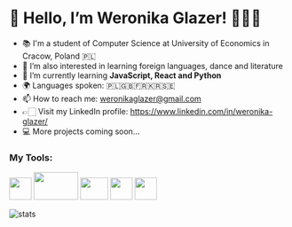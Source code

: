<h1>👋 Hello, I’m Weronika Glazer! 👩🏻‍💻</h1>

- 📚 I'm a student of Computer Science at University of Economics in Cracow, Poland 🇵🇱
- 👀 I’m also interested in learning foreign languages, dance and literature
- 🌱 I’m currently learning <b>JavaScript, React and Python</b>
- 🌍 Languages spoken: 🇵🇱🇬🇧🇫🇷🇰🇷🇸🇪
- 📫 How to reach me: weronikaglazer@gmail.com
- 👉🏻 Visit my LinkedIn profile: https://www.linkedin.com/in/weronika-glazer/
- 💻 More projects coming soon...

<h3>My Tools: </h3>
<p><img src='https://upload.wikimedia.org/wikipedia/commons/6/6a/JavaScript-logo.png' width='40px' height='40px'>
  <img src='https://upload.wikimedia.org/wikipedia/commons/thumb/1/10/CSS3_and_HTML5_logos_and_wordmarks.svg/1200px-CSS3_and_HTML5_logos_and_wordmarks.svg.png'  width='80px' height='50px'>
  <img src='https://upload.wikimedia.org/wikipedia/commons/thumb/9/96/Sass_Logo_Color.svg/2560px-Sass_Logo_Color.svg.png' width='50px' height='40px'>
  <img src='https://upload.wikimedia.org/wikipedia/commons/thumb/1/1f/Python_logo_01.svg/800px-Python_logo_01.svg.png' width='40px' height='40px'>
  <img src='https://git-scm.com/images/logos/downloads/Git-Icon-1788C.png' width='40px' height='40px'>
</p>

<p><img align="center" src="https://github-readme-streak-stats.herokuapp.com/?user=weronikaglazer&" alt="stats" /></p>


